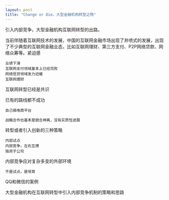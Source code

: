```yaml
---
layout: post
title: "Change or Die，大型金融机构转型之殇"
---
```


引入内部竞争，大型金融机构互联网转型的出路。


当前伴随着互联网技术的发展，中国的互联网金融市场出现了井喷式的发展，出现了不少典型的互联网金融业态，比如互联网理财、第三方支付、P2P网络贷款、网络众筹等。紧迫感

    业绩下滑
    互联网支付领域基本上已经完败
    网络信贷领域发力迟缓
    互联网理财


互联网转型已经是共识


已有的路线都不成功

    自己搞电商平台

    战略合作也基本是貌合神离，没有实质性进展




转型或者引入创新的三种策略
    
    内部试点
    内部竞争，左右互搏
    独资子公司



内部竞争应对复杂多变的外部环境

    不是试点，是培育


QQ和微信的案例



大型金融机构在互联网转型中引入内部竞争机制的策略和思路










